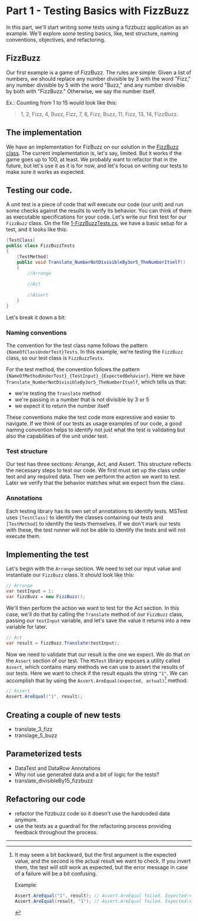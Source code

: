 # Part 1 - Testing Basics with FizzBuzz
In this part, we'll start writing some tests using a fizzbuzz application as an example.
We'll explore some testing basics, like, test structure, naming conventions, objectives, and refactoring.

## FizzBuzz
Our first example is a game of FizzBuzz. The rules are simple: Given a list of numbers, we should replace any number divisible by 3 with the word "Fizz," any number divisible by 5 with the word "Buzz," and any number divisible by both with "FizzBuzz." Otherwise, we say the number itself.

Ex.: Counting from 1 to 15 would look like this:
> 1, 2, Fizz, 4, Buzz, Fizz, 7, 8, Fizz, Buzz, 11, Fizz, 13, 14, FizzBuzz.

## The implementation
We have an implementation for FizBuzz on our solution in the [FizzBuzz class](../TestBootcamp/1-FizzBuzz/FizzBuzz.cs). The current implementation is, let's say, limited. But it works if the game goes up to 100, at least. We probably want to refactor that in the future, but let's use it as it is for now, and let's focus on writing our tests to make sure it works as expected.

## Testing our code.
A unit test is a piece of code that will execute our code (our unit) and run some checks against the results to verify its behavior. You can think of them as executable specifications for your code.
Let's write our first test for our `FizzBuzz` class. On the file [1-FizzBuzzTests.cs](../TestBootcamp.UnitTests/1-FizzBuzzTests.cs), we have a basic setup for a test, and it looks like this:

```csharp
[TestClass]
public class FizzBuzzTests
{
    [TestMethod]
    public void Translate_NumberNotDivisibleBy3or5_TheNumberItself()
    {
        //Arrange
        
        //Act
        
        //Assert
    }
}
```

Let's break it down a bit:

### Naming conventions
The convention for the test class name follows the pattern `{NameOfClassUnderTest}Tests`. In this example, we're testing the `FizzBuzz` class, so our test class is `FizzBuzzTests`.

For the test method, the convention follows the pattern `{NameOfMethodUnderTest}_{TestInput}_{ExpectedBehavior}`. 
Here we have `Translate_NumberNotDivisibleBy3or5_TheNumberItself`, which tells us that:
 - we're testing the `Translate` method
 - we're passing in a number that is not divisible by 3 or 5
 - we expect it to return the number itself

 These conventions make the test code more expressive and easier to navigate. If we think of our tests as usage examples of our code, a good naming convention helps to identify not just what the test is validating but also the capabilities of the unit under test.

### Test structure
Our test has three sections: Arrange, Act, and Assert. This structure reflects the necessary steps to test our code. We first must set up the class under test and any required data. Then we perform the action we want to test. Later we verify that the behavior matches what we expect from the class.

### Annotations
Each testing library has its own set of annotations to identify tests. MSTest uses `[TestClass]` to identify the classes containing our tests and `[TestMethod]` to identify the tests themselves. If we don't mark our tests with these, the test runner will not be able to identify the tests and will not execute them.

## Implementing the test
Let's begin with the `Arrange` section. We need to set our input value and instantiate our `FizzBuzz` class. It should look like this:

```csharp
// Arrange
var testInput = 1;
var fizzBuzz = new FizzBuzz();
```

We'll then perform the action we want to test for the Act section. In this case, we'll do that by calling the `Translate` method of our `FizzBuzz` class, passing our `testInput` variable, and let's save the value it returns into a new variable for later.

```csharp
// Act
var result = fizzBuzz.Translate(testInput);
```

Now we need to validate that our result is the one we expect. We do that on the `Assert` section of our test. The `MSTest` library exposes a utility called `Assert`, which contains many methods we can use to assert the results of our tests. Here we want to check if the result equals the string `"1"`. We can accomplish that by using the `Assert.AreEqual(expected, actual)`[^1] method.

```csharp
// Assert
Assert.AreEqual("1", result);
```

## Creating a couple of new tests

- translate_3_fizz
- translage_5_buzz

## Parameterized tests

- DataTest and DataRow Annotations
- Why not use generated data and a bit of logic for the tests?
- translate_divisibleBy15_fizzbuzz

## Refactoring our code

- refactor the fizzbuzz code so it doesn't use the hardcoded data anymore.
- use the tests as a guardrail for the refactoring process providing feedback throughout the process.

---
[^1]: It may seem a bit backward, but the first argument is the expected value, and the second is the actual result we want to check. If you invert them, the test will still work as expected, but the error message in case of a failure will be a bit confusing.

    Example:
    ```csharp
    Assert.AreEqual("1", result); // Assert.AreEqual failed. Expected:<1>. Actual:<SomethingElse>. 
    Assert.AreEqual(result, "1"); // Assert.AreEqual failed. Expected:<SomethingElse>. Actual:<1>.
    ```
